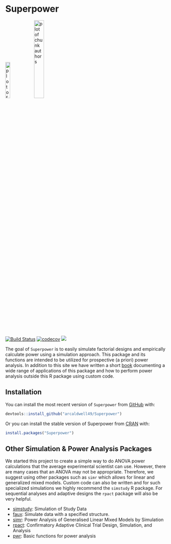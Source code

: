 # Superpower 

<img src="Sticker/Superpower2.PNG" title="plot of chunk hex" alt="plot of chunk hex" width="17%" />
<img src="Sticker/authors.png" title="plot of chunk authors" alt="plot of chunk authors" width="25%" />

<!-- rmarkdown v1 -->
<!-- README.md is generated from README.Rmd. Please edit that file -->

<!-- badges: start -->
[![Build Status](https://travis-ci.com/arcaldwell49/superpower.svg?branch=master)](https://travis-ci.com/arcaldwell49/superpower)
[![codecov](https://codecov.io/gh/arcaldwell49/Superpower/branch/master/graph/badge.svg)](https://codecov.io/gh/arcaldwell49/Superpower)
[![](https://img.shields.io/badge/doi-10.31234/osf.io/baxsf-yellow.svg)](https://doi.org/10.31234/osf.io/baxsf)
<!-- badges: end -->


The goal of `Superpower` is to easily simulate factorial designs and empirically calculate power using a simulation approach. 
This package and its functions are intended to be utilized for prospective (a priori) power analysis. In addition to this site we have written a short [book](https://aaroncaldwell.us/SuperpowerBook/) documenting a wide range of applications of this package and how to perform power analysis outside this R package using custom code.

## Installation

You can install the most recent version of `Superpower` from [GitHub](https://github.com/arcaldwell49/Superpower) with:

``` r
devtools::install_github("arcaldwell49/Superpower")
```

Or you can install the stable version of Superpower from [CRAN](https://CRAN.R-project.org) with:


``` r
install.packages("Superpower")
```


## Other Simulation & Power Analysis Packages

We started this project to create a simple way to do ANOVA power calculations that the average experimental scientist can use. However, there are many cases that an ANOVA may not be appropriate. Therefore, we suggest using other packages such as `simr` which allows for linear and generalized mixed models. Custom code can also be written and for such specialized simulations we highly recommend the `simstudy` R package. For sequential analyses and adaptive designs the `rpact` package will also be very helpful.

* [simstudy](https://www.rdatagen.net/page/simstudy/): Simulation of Study Data
* [faux](https://debruine.github.io/faux/): Simulate data with a specified structure.
* [simr](https://github.com/pitakakariki/simr): Power Analysis of Generalised Linear Mixed Models by Simulation
* [rpact](https://www.rpact.org/): Confirmatory Adaptive Clinical Trial Design, Simulation, and Analysis
* [pwr](https://github.com/heliosdrm/pwr): Basic functions for power analysis



